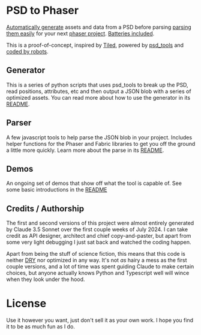 # PSD to Phaser 

[Automatically generate](/generator/) assets and data from a PSD before parsing [parsing them easily](/plugin/) for your next [phaser project](/demos/introduction/). [Batteries included](/generator/README.md#generate-on-save).

This is a proof-of-concept, inspired by [Tiled](https://www.mapeditor.org/), powered by [psd_tools](https://pypi.org/project/psd-tools/) and [coded by robots](#credits--authorship). 

## Generator

This is a series of python scripts that uses psd_tools to break up the PSD, read positions, attributes, etc and then output a JSON blob with a series of optimized assets.  You can read more about how to use the generator in its [README](./generator/README.md).

## Parser

A few javascript tools to help parse the JSON blob in your project.  Includes helper functions for the Phaser and Fabric libraries to get you off the ground a little more quickly.  Learn more about the parse in its [README](./plugin/README.md).

## Demos

An ongoing set of demos that show off what the tool is capable of. See some basic introductions in the [README](/demos/README.md)

## Credits / Authorship

The first and second versions of this project were almost entirely generated by Claude 3.5 Sonnet over the first couple weeks of July 2024. I can take credit as API designer, architect and chief copy-and-paster, but apart from some very light debugging I just sat back and watched the coding happen. 

Apart from being the stuff of science fiction, this means that this code is neither [DRY](https://en.wikipedia.org/wiki/Don%27t_repeat_yourself) nor optimized in any way.  It's not _as_ hairy a mess as the first couple versions, and a lot of time was spent guiding Claude to make certain choices, but anyone actually knows Python and Typescript well will wince when they look under the hood.

# License

Use it however you want, just don't sell it as your own work. I hope you find it to be as much fun as I do.